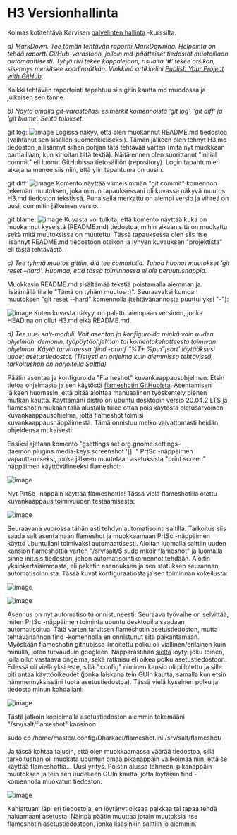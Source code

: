 # H3 Versionhallinta

Kolmas kotitehtävä Karvisen [palvelinten hallinta](https://terokarvinen.com/2021/configuration-management-systems-palvelinten-hallinta-ict4tn022-spring-2021/#h3-versionhallinta) -kurssilta.

*a) MarkDown. Tee tämän tehtävän raportti MarkDownina.
 Helpointa on tehdä raportti GitHub-varastoon, jolloin md-päätteiset tiedostot muotoillaan automaattisesti.
 Tyhjä rivi tekee kappalejaon, risuaita ‘#’ tekee otsikon, sisennys merkitsee koodinpätkän.
 Vinkkinä artikkelini [Publish Your Project with GitHub](http://terokarvinen.com/2016/publish-your-project-with-github/).*

Kaikki tehtävän raportointi tapahtuu siis gitin kautta md muodossa ja julkaisen sen tänne. 

*b) Näytä omalla git-varastollasi esimerkit komennoista ‘git log’, ‘git diff’ ja ‘git blame’. Selitä tulokset.*

git log:
![image](https://user-images.githubusercontent.com/82265726/115110502-6d1c4200-9f84-11eb-810c-7a00b29cb98a.png)
Logissa näkyy, että olen muokannut README.md tiedostoa (vaihtanut sen sisällön suomenkieliseksi). Tämän jälkeen olen tehnyt H3.md tiedoston ja lisännyt siihen pohjan tätä tehtävää varten (mitä nyt muokkaan parhaillaan, kun kirjoitan tätä tektiä). Näitä ennen olen suorittanut "initial commit" eli luonut GitHubissa tietosäiliön (repository). Login tapahtumien aikajana menee siis niin, että ylin tapahtuma on uusin.

git diff:
![image](https://user-images.githubusercontent.com/82265726/115111364-b373a000-9f88-11eb-97c7-bea487919c13.png)
Komento näyttää viimeisimmän "git commit" komennon tekemän muutoksen, joka minun tapauksessani oli kuvassa näkyvä muutos H3.md tiedoston tekstissä. Punaisella merkattu on aiempi versio ja vihreä on uusi, commitin jälkeinen versio.

git blame:
![image](https://user-images.githubusercontent.com/82265726/115112072-5d086080-9f8c-11eb-9ffd-3e9734c51f9c.png)
Kuvasta voi tulkita, että komento näyttää kuka on muokannut kyseistä (README.md) tiedostoa, mihin aikaan sitä on muokattu sekä mitä muutoksissa on muutettu. Tässä tapauksessa olen siis itse lisännyt README.md tiedostoon otsikon ja lyhyen kuvauksen "projektista" eli tästä tehtävästä.

*c) Tee tyhmä muutos gittiin, älä tee commit:tia. Tuhoa huonot muutokset ‘git reset –hard’. Huomaa, että tässä toiminnossa ei ole peruutusnappia.*

Muokkasin README.md sisältämää tekstiä poistamalla aiemman ja lisäämällä tilalle "Tämä on tyhäm muutos :)". Seuraavaksi kumoan muutoksen "git reset --hard" komennolla (tehtävänannosta puuttui yksi "-"):

![image](https://user-images.githubusercontent.com/82265726/115113076-179a6200-9f91-11eb-8fae-f7f011c63b3c.png)
Kuten kuvasta näkyy, on palattu aiempaan versioon, jonka HEAD:na on ollut H3.md eikä README.md.

*d) Tee uusi salt-moduli. Voit asentaa ja konfiguroida minkä vain uuden ohjelman: demonin, työpöytäohjelman tai komentokehotteesta toimivan ohjelman. Käytä tarvittaessa ‘find -printf “%T+ %p\n”|sort’ löytääksesi uudet asetustiedostot. (Tietysti eri ohjelma kuin aiemmissa tehtävissä, tarkoitushan on harjoitella Salttia)*

Päätin asentaa ja konfiguroida "Flameshot" kuvankaappausohjelman. Etsin tietoa ohjelmasta ja sen käytöstä [flameshotin GitHubista](https://github.com/flameshot-org/flameshot). Asentamisen jälkeen huomasin, että pitää aloittaa manuaalinen työskentely pienen mutkan kautta. Käyttämäni distro on ubuntu desktopin versio 20.04.2 LTS ja flameshotin mukaan tällä alustalla tulee ottaa pois käytöstä oletusarvoinen kuvankaappausohjelma, jotta flameshot toimisi kuvankaappausnäppäimestä. Tämä onnistuu melko vaivattomasti heidän ohjeidensa mukaisesti:

Ensiksi ajetaan komento "gsettings set org.gnome.settings-daemon.plugins.media-keys screenshot '[]'
" PrtSc -näppäimen vapauttamiseksi, jonka jälkeen muutetaan asetuksista "print screen" näppäimen käyttövälineeksi flameshot:

![image](https://user-images.githubusercontent.com/82265726/115118166-aff11080-9faa-11eb-9934-206b703bb17f.png)

Nyt PrtSc -näppäin käyttää flameshottia! Tässä vielä flameshotilla otettu kuvankaappaus toimivuuden testaamisesta:

![image](https://user-images.githubusercontent.com/82265726/115118507-25111580-9fac-11eb-85e2-38c22bc3be8f.png)

Seuraavana vuorossa tähän asti tehdyn automatisointi saltilla. Tarkoitus siis saada salt asentamaan flameshot ja muokkaamaan PrtSc -näppäimen käyttö ubuntullani toimivaksi automaattisesti. Aloitan luomalla salttiin uuden kansion flameshottia varten "/srv/salt/$ sudo mkdir flameshot" ja luomalla sinne init.sls tiedoston, johon automatisointikomennot tehdään. Aloitin yksinkertaisimmasta, eli paketin asennuksen ja sen statuksen seurannan automatisoinnista. Tässä kuvat konfiguraatiosta ja sen toiminnan kokeilusta:

![image](https://user-images.githubusercontent.com/82265726/115120649-40cde900-9fb7-11eb-8024-61109bbc5bc6.png)

![image](https://user-images.githubusercontent.com/82265726/115120716-9609fa80-9fb7-11eb-96c3-cea7724c09da.png)
 
Asennus on nyt automatisoitu onnistuneesti. Seuraava työvaihe on selvittää, miten PrtSc -näppäimen toiminta ubuntu desktopilla saadaan automatisoitua. Tätä varten tarvitsen flameshotin asetustiedoston, mutta tehtävänannon find -komennolla en onnistunut sitä paikantamaan. Myöskään flameshotin githubissa ilmoitettu polku oli viallinen/erilainen kuin minulla, joten turvauduin googleen. Näppärästihän [sieltä](https://github.com/flameshot-org/flameshot/issues/507) löytyi joku toinen, jolla ollut vastaava ongelma, sekä ratkaisu eli oikea polku asetustiedostoon. Edessä oli vielä yksi este, sillä ".config" niminen kansio oli piilotettu ja sille piti antaa käyttöoikeudet (jonka laiskana tein GUIn kautta, samalla kun etsin hämmennyksissäni tuota asetustiedostoa). Tässä vielä kyseinen polku ja tiedosto minun kohdallani: 

![image](https://user-images.githubusercontent.com/82265726/115122580-47615e00-9fc1-11eb-9fc0-67b58702ddcd.png)

Tästä jatkoin kopioimalla asetustiedoston aiemmin tekemääni "/srv/salt/flameshot" kansioon:

 sudo cp /home/master/.config/Dharkael/flameshot.ini /srv/salt/flameshot/
 
Ja tässä kohtaa tajusin, että olen muokkaamassa väärää tiedostoa, sillä tarkoitushan oli muokata ubuntun omaa pikanäppäin valikoimaa niin, että se käyttää flameshottia... Uusi yritys. Poistin alussa tehneeni pikanäppäin muutoksen ja tein sen uudelleen GUIn kautta, jotta löytäisin find -komennolla muokatun tiedoston: 

![image](https://user-images.githubusercontent.com/82265726/115123151-74fbd680-9fc4-11eb-8d7d-eab7ec05e103.png)

Kahlattuani läpi eri tiedostoja, en löytänyt oikeaa paikkaa tai tapaa tehdä haluamaani asetusta. Näinpä päätin muuttaa jotain muutoksia itse flameshotin asetustiedostoon, jonka lisäsinkin salttiin jo aiemmin.







